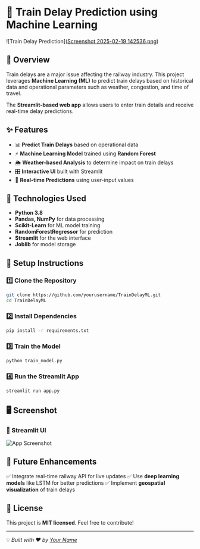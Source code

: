 # 🚆 Train Delay Prediction using Machine Learning

![Train Delay Prediction]([Screenshot 2025-02-19 142536.png](https://github.com/pantpujan017/AI-Train-Delay-Predictor/blob/4861841023b6c61b8c53d63275b10e2e93d37fb5/Screenshot%202025-02-19%20142536.png))

## 📌 Overview
Train delays are a major issue affecting the railway industry. This project leverages **Machine Learning (ML)** to predict train delays based on historical data and operational parameters such as weather, congestion, and time of travel.

The **Streamlit-based web app** allows users to enter train details and receive real-time delay predictions.

## ✨ Features
- 📊 **Predict Train Delays** based on operational data
- ⚡ **Machine Learning Model** trained using **Random Forest**
- 🌦️ **Weather-based Analysis** to determine impact on train delays
- 🎛️ **Interactive UI** built with Streamlit
- 💾 **Real-time Predictions** using user-input values

## 🚀 Technologies Used
- **Python 3.8**
- **Pandas, NumPy** for data processing
- **Scikit-Learn** for ML model training
- **RandomForestRegressor** for prediction
- **Streamlit** for the web interface
- **Joblib** for model storage

## 🔧 Setup Instructions
### 1️⃣ Clone the Repository
```bash
git clone https://github.com/yourusername/TrainDelayML.git
cd TrainDelayML
```

### 2️⃣ Install Dependencies
```bash
pip install -r requirements.txt
```

### 3️⃣ Train the Model
```bash
python train_model.py
```

### 4️⃣ Run the Streamlit App
```bash
streamlit run app.py
```

## 🖥️ Screenshot
### 🔹 Streamlit UI
![App Screenshot](https://source.unsplash.com/800x400/?computer,code)


## 📌 Future Enhancements
✅ Integrate real-time railway API for live updates
✅ Use **deep learning models** like LSTM for better predictions
✅ Implement **geospatial visualization** of train delays

## 📜 License
This project is **MIT licensed**. Feel free to contribute!

---
💡 _Built with ❤️ by [Your Name](https://github.com/yourusername)_

